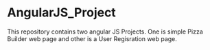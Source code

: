 # AngularJS_Project
This repository contains two angular JS Projects.
One is simple Pizza Builder web page and other is a User Regisration web page.
